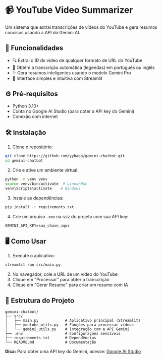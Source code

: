 # 📹 YouTube Video Summarizer

Um sistema que extrai transcrições de vídeos do YouTube e gera resumos concisos usando a API do Gemini AI.

## 🚀 Funcionalidades

* 🔍 Extrai o ID do vídeo de qualquer formato de URL do YouTube
* 📝 Obtém a transcrição automática (legendas) em português ou inglês
* ✨ Gera resumos inteligentes usando o modelo Gemini Pro
* 🎯 Interface simples e intuitiva com Streamlit

## ⚙️ Pré-requisitos

* Python 3.10+
* Conta no Google AI Studio (para obter a API key do Gemini)
* Conexão com internet

## 🛠️ Instalação

1. Clone o repositório:
```bash
git clone https://github.com/yyhago/gemini-chatbot.git
cd gemini-chatbot
```

2. Crie e ative um ambiente virtual:
```bash
python -m venv venv
source venv/bin/activate  # Linux/Mac
venv\Scripts\activate    # Windows
```

3. Instale as dependências:
```bash
pip install -r requirements.txt
```

4. Crie um arquivo `.env` na raiz do projeto com sua API key:
```env
GEMINI_API_KEY=sua_chave_aqui
```

## 🖥️ Como Usar

1. Execute o aplicativo:
```bash
streamlit run src/main.py
```

2. No navegador, cole a URL de um vídeo do YouTube
3. Clique em "Processar" para obter a transcrição
4. Clique em "Gerar Resumo" para criar um resumo com IA

## 🧩 Estrutura do Projeto

```
gemini-chatbot/
├── src/
│   ├── main.py            # Aplicativo principal (Streamlit)
│   ├── youtube_utils.py   # Funções para processar vídeos
│   └── gemini_utils.py    # Integração com a API Gemini
├── .env                   # Configurações sensíveis
├── requirements.txt       # Dependências
└── README.md              # Documentação
```

**Dica:** Para obter uma API key do Gemini, acesse: [Google AI Studio](https://aistudio.google.com/)